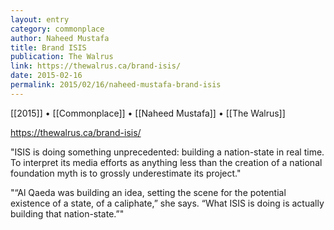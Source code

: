 ```yaml
---
layout: entry
category: commonplace
author: Naheed Mustafa
title: Brand ISIS
publication: The Walrus
link: https://thewalrus.ca/brand-isis/
date: 2015-02-16
permalink: 2015/02/16/naheed-mustafa-brand-isis
---
```


[[2015]] • [[Commonplace]] • [[Naheed Mustafa]] • [[The Walrus]]

https://thewalrus.ca/brand-isis/

"ISIS is doing something unprecedented: building a nation-state in real time. To interpret its media efforts as anything less than the creation of a national foundation myth is to grossly underestimate its project."
 
 "“Al Qaeda was building an idea, setting the scene for the potential existence of a state, of a caliphate,” she says. “What ISIS is doing is actually building that nation-state.”"
